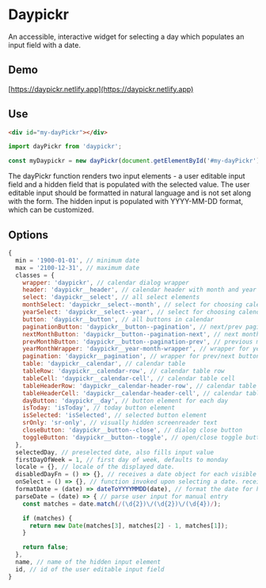 # Daypickr

An accessible, interactive widget for selecting a day which populates an input field with a date.

## Demo

[https://daypickr.netlify.app](https://daypickr.netlify.app)

## Use

```html
<div id="my-dayPickr"></div>
```

```javascript
import dayPickr from 'daypickr';

const myDaypickr = new dayPickr(document.getElementById('#my-dayPickr'), { ...options });
```

The dayPickr function renders two input elements - a user editable input field and a hidden field that is populated with the selected value. The user editable input should be formatted in natural language and is not set along with the form. The hidden input is populated with YYYY-MM-DD format, which can be customized.

## Options

```javascript
{
  min = '1900-01-01', // minimum date
  max = '2100-12-31', // maximum date
  classes = {
    wrapper: 'daypickr', // calendar dialog wrapper
    header: 'daypickr__header', // calendar header with month and year navigation
    select: 'daypickr__select', // all select elements
    monthSelect: 'daypickr__select--month', // select for choosing calendar month
    yearSelect: 'daypickr__select--year', // select for choosing calendar year
    button: 'daypickr__button', // all buttons in calendar
    paginationButton: 'daypickr__button--pagination', // next/prev pagination buttons
    nextMonthButton: 'daypickr__button--pagination-next', // next month pagination button
    prevMonthButton: 'daypickr__button--pagination-prev', // previous month pagination button
    yearMonthWrapper: 'daypickr__year-month-wrapper', // wrapper for year and month selects
    pagination: 'daypickr__pagination', // wrapper for prev/next buttons
    table: 'daypickr__calendar', // calendar table
    tableRow: 'daypickr__calendar-row', // calendar table row
    tableCell: 'daypickr__calendar-cell', // calendar table cell
    tableHeaderRow: 'daypickr__calendar-header-row', // calendar table header row with weekdays
    tableHeaderCell: 'daypickr__calendar-header-cell', // calendar table header cell with weekdays
    dayButton: 'daypickr__day', // button element for each day
    isToday: 'isToday', // today button element
    isSelected: 'isSelected', // selected button element
    srOnly: 'sr-only', // visually hidden screenreader text
    closeButton: 'daypickr__button--close', // dialog close button
    toggleButton: 'daypickr__button--toggle', // open/close toggle button
  },
  selectedDay, // preselected date, also fills input value
  firstDayOfWeek = 1, // first day of week, defaults to monday
  locale = {}, // locale of the displayed date.
  disabledDayFn = () => {}, // receives a date object for each visible date. disable any date by returning true.
  onSelect = () => {}, // function invoked upon selecting a date. receives the selected date object as argument.
  formatDate = (date) => dateToYYYYMMDD(date), // format the date for hidden input element
  parseDate = (date) => { // parse user input for manual entry
    const matches = date.match(/(\d{2})\/(\d{2})\/(\d{4})/);

    if (matches) {
      return new Date(matches[3], matches[2] - 1, matches[1]);
    }

    return false;
  },
  name, // name of the hidden input element
  id, // id of the user editable input field
}
```
